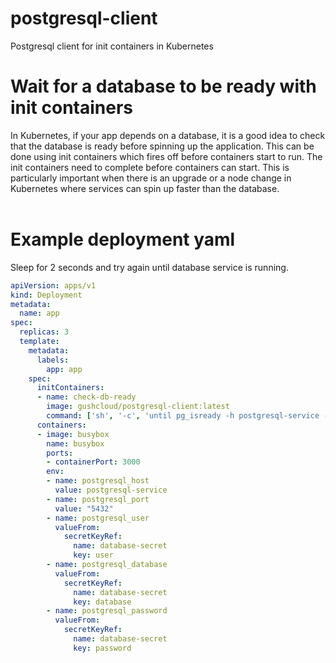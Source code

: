 # postgresql-client
Postgresql client for init containers in Kubernetes

# Wait for a database to be ready with init containers
In Kubernetes, if your app depends on a database, it is a good idea to check that the database is ready before spinning up the application. This can be done using init containers which fires off before containers start to run. The init containers need to complete before containers can start. This is particularly important when there is an upgrade or a node change in Kubernetes where services can spin up faster than the database. <br /><br />

# Example deployment yaml
Sleep for 2 seconds and try again until database service is running. 
```yaml
apiVersion: apps/v1
kind: Deployment
metadata:
  name: app
spec:
  replicas: 3
  template:
    metadata:
      labels:
        app: app
    spec:
      initContainers:
      - name: check-db-ready
        image: gushcloud/postgresql-client:latest
        command: ['sh', '-c', 'until pg_isready -h postgresql-service -p 5432; do echo waiting for database; sleep 2; done;']
      containers:
      - image: busybox
        name: busybox
        ports:
        - containerPort: 3000
        env:
        - name: postgresql_host
          value: postgresql-service
        - name: postgresql_port
          value: "5432"
        - name: postgresql_user
          valueFrom:
            secretKeyRef:
              name: database-secret
              key: user
        - name: postgresql_database
          valueFrom:
            secretKeyRef:
              name: database-secret
              key: database
        - name: postgresql_password
          valueFrom:
            secretKeyRef:
              name: database-secret
              key: password
```
